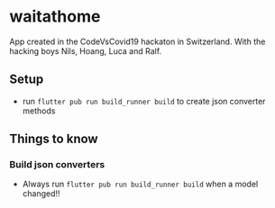 # waitathome

App created in the CodeVsCovid19 hackaton in Switzerland. With the hacking boys Nils, Hoang, Luca and Ralf.

## Setup
- run `flutter pub run build_runner build` to create json converter methods

## Things to know

### Build json converters
- Always run `flutter pub run build_runner build` when a model changed!!